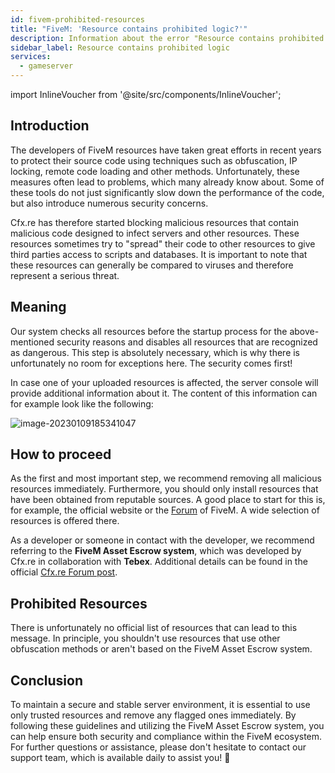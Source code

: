 ```yaml
---
id: fivem-prohibited-resources
title: "FiveM: 'Resource contains prohibited logic?'"
description: Information about the error "Resource contains prohibited logic" on a FiveM server from ZAP-Hosting - ZAP-Hosting.com documentation
sidebar_label: Resource contains prohibited logic
services:
  - gameserver
---
```


import InlineVoucher from '@site/src/components/InlineVoucher';

## Introduction

The developers of FiveM resources have taken great efforts in recent years to protect their source code using techniques such as obfuscation, IP locking, remote code loading and other methods. Unfortunately, these measures often lead to problems, which many already know about. Some of these tools do not just significantly slow down the performance of the code, but also introduce numerous security concerns.

Cfx.re has therefore started blocking malicious resources that contain malicious code designed to infect servers and other resources. These resources sometimes try to "spread" their code to other resources to give third parties access to scripts and databases. It is important to note that these resources can generally be compared to viruses and therefore represent a serious threat.

<InlineVoucher />



## Meaning

Our system checks all resources before the startup process for the above-mentioned security reasons and disables all resources that are recognized as dangerous. This step is absolutely necessary, which is why there is unfortunately no room for exceptions here. The security comes first! 

In case one of your uploaded resources is affected, the server console will provide additional information about it. The content of this information can for example look like the following: 

![image-20230109185341047](https://screensaver01.zap-hosting.com/index.php/s/WdCGZweo6Z5QNnz/preview)



## How to proceed

As the first and most important step, we recommend removing all malicious resources immediately. Furthermore, you should only install resources that have been obtained from reputable sources. A good place to start for this is, for example, the official website or the [Forum](https://forum.cfx.re/c/development/releases/7) of FiveM. A wide selection of resources is offered there. 

As a developer or someone in contact with the developer, we recommend referring to the **FiveM Asset Escrow system**, which was developed by Cfx.re in collaboration with **Tebex**. Additional details can be found in the official [Cfx.re Forum post](https://forum.cfx.re/t/introducing-asset-escrow-for-your-resources/4777151).



## Prohibited Resources

There is unfortunately no official list of resources that can lead to this message. In principle, you shouldn't use resources that use other obfuscation methods or aren't based on the FiveM Asset Escrow system. 



## Conclusion
To maintain a secure and stable server environment, it is essential to use only trusted resources and remove any flagged ones immediately. By following these guidelines and utilizing the FiveM Asset Escrow system, you can help ensure both security and compliance within the FiveM ecosystem. For further questions or assistance, please don't hesitate to contact our support team, which is available daily to assist you! 🙂